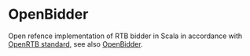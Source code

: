 # OpenBidder

Open refence implementation of RTB bidder in Scala in accordance with [OpenRTB standard](http://openrtb.github.io/OpenRTB/), see also [OpenBidder](https://developers.google.com/ad-exchange/rtb/open-bidder/).

